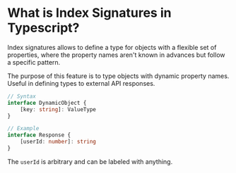 # What is Index Signatures in Typescript?

Index signatures allows to define a type for objects with a flexible set of
properties, where the property names aren't known in advances but follow a
specific pattern.

The purpose of this feature is to type objects with dynamic property names. \
Useful in defining types to external API responses.

```ts
// Syntax
interface DynamicObject {
    [key: string]: ValueType
}

// Example
interface Response {
    [userId: number]: string
}
```

The `userId` is arbitrary and can be labeled with anything.
